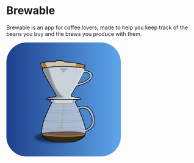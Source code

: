 # Brewable
Brewable is an app for coffee lovers; made to help you keep track of the beans you buy and the brews you produce with them.

<img src="./homepage/public/icon-round.png" width="300">